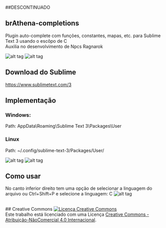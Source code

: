 ##DESCONTINUADO

## brAthena-completions
Plugin auto-complete com funções, constantes, mapas, etc. para Sublime Text 3 usando o escôpo de C<br />
Auxilia no desenvolvimento de Npcs Ragnarok

![alt tag](http://i.imgur.com/MLVvHN5.png)
![alt tag](http://i.imgur.com/XbW5eR2.png)

## Download do Sublime
https://www.sublimetext.com/3

## Implementação
### Windows:
Path: AppData\Roaming\Sublime Text 3\Packages\User

### Linux
Path: ~/.config/sublime-text-3/Packages/User/

![alt tag](http://i.imgur.com/MK0v5AT.png)
![alt tag](http://i.imgur.com/NviFOkk.png)

## Como usar
No canto inferior direito tem uma opção de selecionar a linguagem do arquivo ou Ctrl+Shift+P e selecione a linguagem: C
![alt tag](http://i.imgur.com/gXlgj7k.png)

<br />
## Creative Commons
<a rel="license" href="http://creativecommons.org/licenses/by-nc/4.0/"><img alt="Licença Creative Commons" style="border-width:0" src="https://i.creativecommons.org/l/by-nc/4.0/88x31.png" /></a><br />Este trabalho está licenciado com uma Licença <a rel="license" href="http://creativecommons.org/licenses/by-nc/4.0/">Creative Commons - Atribuição-NãoComercial 4.0 Internacional</a>.

